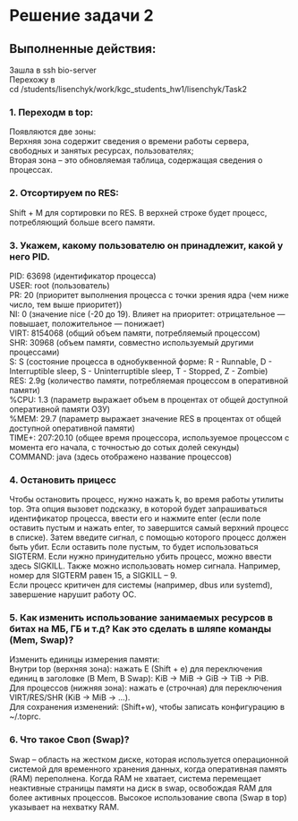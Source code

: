 # Решение задачи 2

## Выполненные действия:
Зашла в ssh bio-server  
Перехожу в  
cd /students/lisenchyk/work/kgc_students_hw1/lisenchyk/Task2  

### 1.	Переходм в top:
Появляются две зоны:   
Верхняя зона содержит сведения о времени работы сервера, свободных и занятых ресурсах, пользователях;  
Вторая зона – это обновляемая таблица, содержащая сведения о процессах.  

### 2.	Отсортируем по RES:
 Shift + M для сортировки по RES. В верхней строке будет процесс, потребляющий больше всего памяти.  

### 3.	Укажем, какому пользователю он принадлежит, какой у него PID.
PID: 63698 (идентификатор процесса)  
USER: root (пользователь)  
PR: 20 (приоритет выполнения процесса с точки зрения ядра (чем ниже число, тем выше приоритет))  
NI: 0 (значение nice (-20 до 19). Влияет на приоритет: отрицательное — повышает, положительное — понижает)  
VIRT: 8154068 (общий объем памяти, потребляемый процессом)  
SHR: 30968 (объем памяти, совместно используемый другими процессами)  
S: S (состояние процесса в однобуквенной форме: R - Runnable, D - Interruptible sleep, S - Uninterruptible sleep, T - Stopped, Z - Zombie)  
RES: 2.9g (количество памяти, потребляемая процессом в оперативной памяти)  
%CPU: 1.3 (параметр выражает объем в процентах от общей доступной оперативной памяти ОЗУ)  
%MEM: 29.7 (параметр выражает значение RES в процентах от общей доступной оперативной памяти)  
TIME+:	207:20.10 (общее время процессора, используемое процессом с момента его начала, с точностью до сотых долей секунды)  
COMMAND: java (здесь отображено название процессов)  

### 4.	Остановить прицесс
Чтобы остановить процесс, нужно нажать k, во время работы утилиты top. Эта опция вызовет подсказку, в которой будет запрашиваться идентификатор процесса, ввести его и нажмите enter (если поле оставить пустым и нажать enter, то завершится самый верхний процесс в списке). Затем введите сигнал, с помощью которого процесс должен быть убит. Если оставить поле пустым, то будет использоваться SIGTERM. Если нужно принудительно убить процесс, можно ввести здесь SIGKILL. Также можно использовать номер сигнала. Например, номер для SIGTERM равен 15, а SIGKILL – 9.  
Если процесс критичен для системы (например, dbus или systemd), завершение нарушит работу ОС.  

### 5.	Как изменить использование занимаемых ресурсов в битах на МБ, ГБ и т.д? Как это сделать в шляпе команды (Mem, Swap)?
Изменить единицы измерения памяти:  
Внутри top (верхняя зона): нажать E (Shift + e) для переключения единиц в заголовке (B Mem, B Swap): KiB → MiB → GiB → TiB → PiB.  
Для процессов (нижняя зона): нажать e (строчная) для переключения VIRT/RES/SHR (KiB → MiB → ...).  
Для сохранения изменений: (Shift+w), чтобы записать конфигурацию в ~/.toprc.  

### 6.	Что такое Своп (Swap)?
Swap – область на жестком диске, которая используется операционной системой для временного хранения данных, когда оперативная память (RAM) переполнена. Когда RAM не хватает, система перемещает неактивные страницы памяти на диск в swap, освобождая RAM для более активных процессов. Высокое использование свопа (Swap в top) указывает на нехватку RAM.


